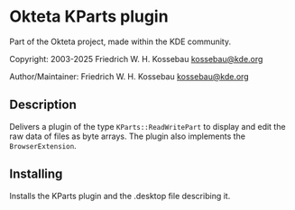 Okteta KParts plugin
====================
Part of the Okteta project, made within the KDE community.

Copyright: 2003-2025 Friedrich W. H. Kossebau <kossebau@kde.org>

Author/Maintainer: Friedrich W. H. Kossebau <kossebau@kde.org>


Description
-----------
Delivers a plugin of the type `KParts::ReadWritePart` to display and
edit the raw data of files as byte arrays.
The plugin also implements the `BrowserExtension`.


Installing
----------
Installs the KParts plugin and the .desktop file describing it.

